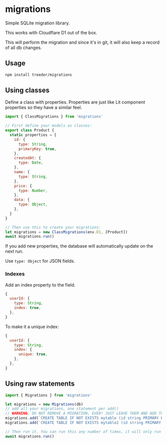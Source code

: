 # migrations

Simple SQLite migration library.

This works with Cloudflare D1 out of the box.

This will perform the migration and since it's in git, it will also keep a record of all db changes.

## Usage

```sh
npm install treeder/migrations
```

## Using classes

Define a class with properties. Properties are just like Lit component properties so they have a similar feel.

```js
import { ClassMigrations } from 'migrations'

// First define your models as classes:
export class Product {
  static properties = {
    id: {
      type: String,
      primaryKey: true,
    },
    createdAt: {
      type: Date,
    },
    name: {
      type: String,
    },
    price: {
      type: Number,
    },
    data: {
      type: Object,
    },
  }
}

// Then use this to create your migrations:
let migrations = new ClassMigrations(env.D1, [Product])
await migrations.run()
```

If you add new properties, the database will automatically update on the next run.

Use `type: Object` for JSON fields.

### Indexes

Add an index property to the field.

```js
{
  userId: {
    type: String,
    index: true,
  },
}
```

To make it a unique index:

```js
{
  userId: {
    type: String,
    index: {
      unique: true,
    },
  },
}
```

## Using raw statements

```js
import { Migrations } from 'migrations'

let migrations = new Migrations(db)
// add all your migrations, one statement per add()
// WARNING: DO NOT REMOVE A MIGRATION, EVER! JUST LEAVE THEM AND ADD TO THE LIST
migrations.add(`CREATE TABLE IF NOT EXISTS mytable (id string PRIMARY KEY, createdAt text)`)
migrations.add(`CREATE TABLE IF NOT EXISTS mytable2 (id string PRIMARY KEY, createdAt text)`)

// Then run it. You can run this any number of times, it will only run each migration once.
await migrations.run()
```
